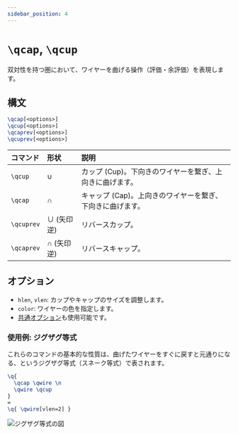 ```yaml
---
sidebar_position: 4
---
```


# `\qcap`, `\qcup`

双対性を持つ圏において、ワイヤーを曲げる操作（評価・余評価）を表現します。

## 構文

```latex
\qcap[<options>]
\qcup[<options>]
\qcaprev[<options>]
\qcuprev[<options>]
```

| コマンド | 形状 | 説明 |
| :--- | :--- | :--- |
| `\qcup` | ∪ | カップ (Cup)。下向きのワイヤーを繋ぎ、上向きに曲げます。|
| `\qcap` | ∩ | キャップ (Cap)。上向きのワイヤーを繋ぎ、下向きに曲げます。|
| `\qcuprev`| ∪ (矢印逆) | リバースカップ。|
| `\qcaprev`| ∩ (矢印逆) | リバースキャップ。|

## オプション

-   `hlen`, `vlen`: カップやキャップのサイズを調整します。
-   `color`: ワイヤーの色を指定します。
-   [共通オプション](./options.md)も使用可能です。

### 使用例: ジグザグ等式

これらのコマンドの基本的な性質は、曲げたワイヤーをすぐに戻すと元通りになる、というジグザグ等式（スネーク等式）で表されます。

```latex
\q{
  \qcap \qwire \n
  \qwire \qcup
}
=
\q{ \qwire[vlen=2] }
```

![ジグザグ等式の図](https://placehold.co/300x200/F3F4F6/333333?text=Zig-zag%20Identity)
